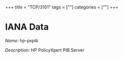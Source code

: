 +++
title = "TCP/3101"
tags = [""]
categories = [""]
+++

# IANA Data

_Name:_ hp-pxpib

_Description:_ HP PolicyXpert PIB Server

